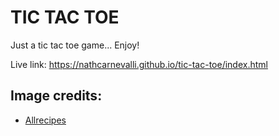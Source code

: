 # TIC TAC TOE

<p>Just a tic tac toe game... Enjoy!</p>

Live link: <a>https://nathcarnevalli.github.io/tic-tac-toe/index.html</a>

<h2>Image credits:</h2>

<ul>
  <li><a target="_blank" href="https://www.allrecipes.com">Allrecipes</a></li>
</ul>
